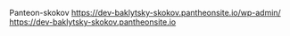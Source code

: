 Panteon-skokov
https://dev-baklytsky-skokov.pantheonsite.io/wp-admin/
https://dev-baklytsky-skokov.pantheonsite.io

